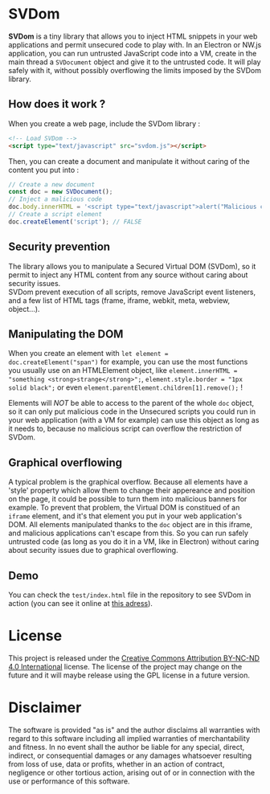 # SVDom

**SVDom** is a tiny library that allows you to inject HTML snippets in your web applications and permit unsecured code to play with.
In an Electron or NW.js application, you can run untrusted JavaScript code into a VM, create in the main thread a `SVDocument` object and give it to the untrusted code. It will play safely with it, without possibly overflowing the limits imposed by the SVDom library.

## How does it work ?

When you create a web page, include the SVDom library :

```html
<!-- Load SVDom -->
<script type="text/javascript" src="svdom.js"></script>
```

Then, you can create a document and manipulate it without caring of the content you put into :

```javascript
// Create a new document
const doc = new SVDocument();
// Inject a malicious code
doc.body.innerHTML = '<script type="text/javascript">alert("Malicious code worked!");</script>'; // Does nothing
// Create a script element
doc.createElement('script'); // FALSE
```

## Security prevention

The library allows you to manipulate a Secured Virtual DOM (SVDom), so it permit to inject any HTML content from any source without caring about security issues.  
SVDom prevent execution of all scripts, remove JavaScript event listeners, and a few list of HTML tags (frame, iframe, webkit, meta, webview, object...).  

## Manipulating the DOM

When you create an element with `let element = doc.createElement("span")` for example, you can use the most functions you usually use on an HTMLElement object, like `element.innerHTML = "something <strong>strange</strong>";`, `element.style.border = "1px solid black";` or even `element.parentElement.children[1].remove();` !

Elements will *NOT* be able to access to the parent of the whole `doc` object, so it can only put malicious code in the
Unsecured scripts you could run in your web application (with a VM for example) can use this object as long as it needs to, because no malicious script can overflow the restriction of SVDom.

## Graphical overflowing

A typical problem is the graphical overflow. Because all elements have a 'style' property which allow them to change their appereance and position on the page, it could be possible to turn them into malicious banners for example.
To prevent that problem, the Virtual DOM is constitued of an `iframe` element, and it's that element you put in your web application's DOM. All elements manipulated thanks to the `doc` object are in this iframe, and malicious applications can't escape from this. So you can run safely untrusted code (as long as you do it in a VM, like in Electron) without caring about security issues due to graphical overflowing.

## Demo

You can check the `test/index.html` file in the repository to see SVDom in action (you can see it online at [this adress](https://clementnerma.github.io/SVDom/test/index.html)).

# License

This project is released under the [Creative Commons Attribution BY-NC-ND 4.0 International](https://creativecommons.org/licenses/by-nc-nd/4.0/) license.
The license of the project may change on the future and it will maybe release using the GPL license in a future version.

# Disclaimer

The software is provided "as is" and the author disclaims all warranties
with regard to this software including all implied warranties of
merchantability and fitness. In no event shall the author be liable for
any special, direct, indirect, or consequential damages or any damages
whatsoever resulting from loss of use, data or profits, whether in an action
of contract, negligence or other tortious action, arising out of or in
connection with the use or performance of this software.
